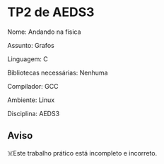 # TP2 de AEDS3
Nome: Andando na física

Assunto: Grafos

Linguagem: C

Bibliotecas necessárias: Nenhuma

Compilador: GCC

Ambiente: Linux

Disciplina: AEDS3

## Aviso
☠️Este trabalho prático está incompleto e incorreto.
